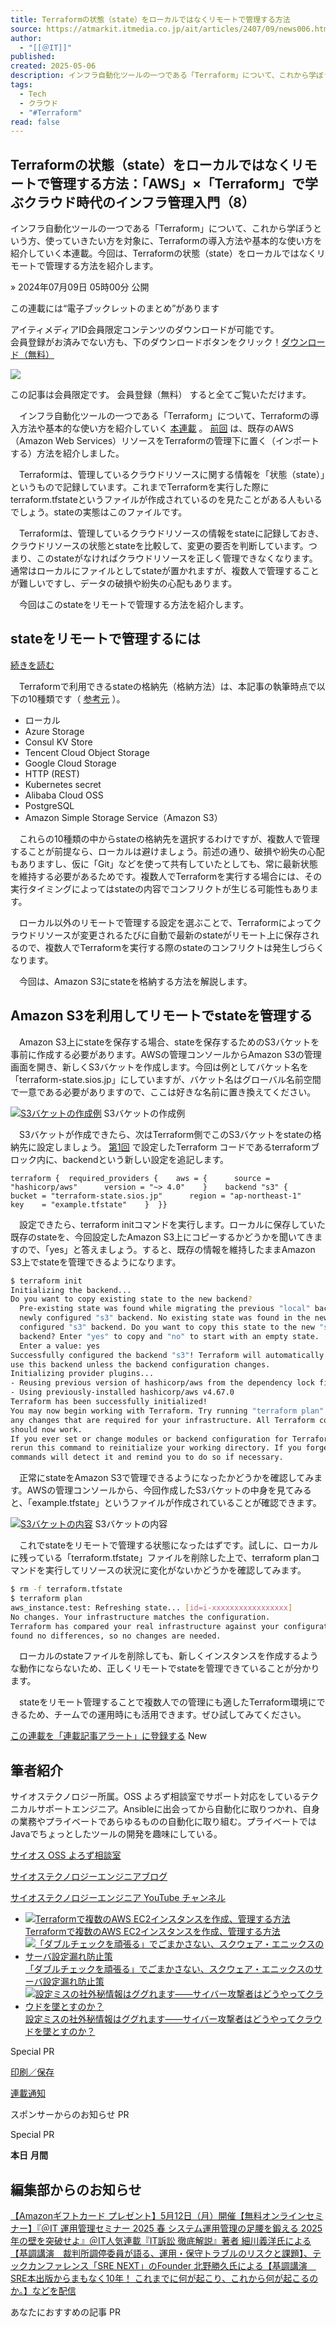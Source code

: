 ```yaml
---
title: Terraformの状態（state）をローカルではなくリモートで管理する方法
source: https://atmarkit.itmedia.co.jp/ait/articles/2407/09/news006.html
author:
  - "[[＠IT]]"
published: 
created: 2025-05-06
description: インフラ自動化ツールの一つである「Terraform」について、これから学ぼうという方、使っていきたい方を対象に、Terraformの導入方法や基本的な使い方を紹介していく本連載。今回は、Terraformの状態（state）をローカルではなくリモートで管理する方法を紹介します。
tags:
  - Tech
  - クラウド
  - "#Terraform"
read: false
---
```

## Terraformの状態（state）をローカルではなくリモートで管理する方法：「AWS」×「Terraform」で学ぶクラウド時代のインフラ管理入門（8）

インフラ自動化ツールの一つである「Terraform」について、これから学ぼうという方、使っていきたい方を対象に、Terraformの導入方法や基本的な使い方を紹介していく本連載。今回は、Terraformの状態（state）をローカルではなくリモートで管理する方法を紹介します。

» 2024年07月09日 05時00分 公開

この連載には“電子ブックレットのまとめ”があります

アイティメディアID会員限定コンテンツのダウンロードが可能です。  
会員登録がお済みでない方も、下のダウンロードボタンをクリック！[ダウンロード（無料）](https://ids.itmedia.co.jp/dl/atmarkit_ebook132.pdf?bpc=6f41c14d871f36f29daa43002199b640f645df0d22def323391dccfc3479973f)

![](https://atmarkit.itmedia.co.jp/ait/articles/2503/27/eBook_132.jpg)

この記事は会員限定です。 会員登録（無料） すると全てご覧いただけます。

　インフラ自動化ツールの一つである「Terraform」について、Terraformの導入方法や基本的な使い方を紹介していく [本連載](https://atmarkit.itmedia.co.jp/ait/series/35484/) 。 [前回](https://atmarkit.itmedia.co.jp/ait/articles/2406/06/news005.html) は、既存のAWS（Amazon Web Services）リソースをTerraformの管理下に置く（インポートする）方法を紹介しました。

　Terraformは、管理しているクラウドリソースに関する情報を「状態（state）」というもので記録しています。これまでTerraformを実行した際にterraform.tfstateというファイルが作成されているのを見たことがある人もいるでしょう。stateの実態はこのファイルです。

　Terraformは、管理しているクラウドリソースの情報をstateに記録しておき、クラウドリソースの状態とstateを比較して、変更の要否を判断しています。つまり、このstateがなければクラウドリソースを正しく管理できなくなります。通常はローカルにファイルとしてstateが置かれますが、複数人で管理することが難しいですし、データの破損や紛失の心配もあります。

　今回はこのstateをリモートで管理する方法を紹介します。

## stateをリモートで管理するには

[続きを読む](https://id.itmedia.co.jp/isentry/contents?sc=0c1c43111448b131d65b3b380041de26f2edd6264ee1c371184f54d26ab53365&lc=7d7179c146d0d6af4ebd304ab799a718fe949a8dcd660cd6d12fb97915f9ab0a&ac=1a599d548ac1cb9a50f16ce3ba121520c8ab7e05d54e097bfa5b82cb5a328a0f&cr=90cfa6d666682f8b5dc3c798020e432fc294ef430deb069008d4f8bceeb02418&bc=1&return_url=https%3A%2F%2Fatmarkit.itmedia.co.jp%2Fait%2Farticles%2F2407%2F09%2Fnews006.html&pnp=1&encoding=shiftjis)

　Terraformで利用できるstateの格納先（格納方法）は、本記事の執筆時点で以下の10種類です（ [参考元](https://developer.hashicorp.com/terraform/language/settings/backends/configuration) ）。

- ローカル
- Azure Storage
- Consul KV Store
- Tencent Cloud Object Storage
- Google Cloud Storage
- HTTP (REST)
- Kubernetes secret
- Alibaba Cloud OSS
- PostgreSQL
- Amazon Simple Storage Service（Amazon S3）

　これらの10種類の中からstateの格納先を選択するわけですが、複数人で管理することが前提なら、ローカルは避けましょう。前述の通り、破損や紛失の心配もありますし、仮に「Git」などを使って共有していたとしても、常に最新状態を維持する必要があるためです。複数人でTerraformを実行する場合には、その実行タイミングによってはstateの内容でコンフリクトが生じる可能性もあります。

　ローカル以外のリモートで管理する設定を選ぶことで、Terraformによってクラウドリソースが変更されるたびに自動で最新のstateがリモート上に保存されるので、複数人でTerraformを実行する際のstateのコンフリクトは発生しづらくなります。

　今回は、Amazon S3にstateを格納する方法を解説します。

## Amazon S3を利用してリモートでstateを管理する

　Amazon S3上にstateを保存する場合、stateを保存するためのS3バケットを事前に作成する必要があります。AWSの管理コンソールからAmazon S3の管理画面を開き、新しくS3バケットを作成します。今回は例としてバケット名を「terraform-state.sios.jp」にしていますが、バケット名はグローバル名前空間で一意である必要がありますので、ここは好きな名前に置き換えてください。

[![S3バケットの作成例](https://image.itmedia.co.jp/ait/articles/2407/09/ait_240709_terraform8_1.jpg)](https://image.itmedia.co.jp/l/im/ait/articles/2407/09/l_ait_240709_terraform8_1.jpg) S3バケットの作成例

　S3バケットが作成できたら、次はTerraform側でこのS3バケットをstateの格納先に設定しましょう。 [第1回](https://atmarkit.itmedia.co.jp/ait/articles/2306/26/news006.html) で設定したTerraform コードであるterraformブロック内に、backendという新しい設定を追記します。

```
terraform {  required_providers {    aws = {      source = "hashicorp/aws"      version = "~> 4.0"    }    backend "s3" {      bucket = "terraform-state.sios.jp"      region = "ap-northeast-1"      key    = "example.tfstate"    }  }}
```

　設定できたら、terraform initコマンドを実行します。ローカルに保存していた既存のstateを、今回設定したAmazon S3上にコピーするかどうかを聞いてきますので、「yes」と答えましょう。すると、既存の情報を維持したままAmazon S3上でstateを管理できるようになります。

```sh
$ terraform init
Initializing the backend...
Do you want to copy existing state to the new backend?
  Pre-existing state was found while migrating the previous "local" backend to the
  newly configured "s3" backend. No existing state was found in the newly
  configured "s3" backend. Do you want to copy this state to the new "s3"
  backend? Enter "yes" to copy and "no" to start with an empty state.
  Enter a value: yes
Successfully configured the backend "s3"! Terraform will automatically
use this backend unless the backend configuration changes.
Initializing provider plugins...
- Reusing previous version of hashicorp/aws from the dependency lock file
- Using previously-installed hashicorp/aws v4.67.0
Terraform has been successfully initialized!
You may now begin working with Terraform. Try running "terraform plan" to see
any changes that are required for your infrastructure. All Terraform commands
should now work.
If you ever set or change modules or backend configuration for Terraform,
rerun this command to reinitialize your working directory. If you forget, other
commands will detect it and remind you to do so if necessary.
```

　正常にstateをAmazon S3で管理できるようになったかどうかを確認してみます。AWSの管理コンソールから、今回作成したS3バケットの中身を見てみると、「example.tfstate」というファイルが作成されていることが確認できます。

[![S3バケットの内容](https://image.itmedia.co.jp/ait/articles/2407/09/ait_240709_terraform8_2.jpg)](https://image.itmedia.co.jp/l/im/ait/articles/2407/09/l_ait_240709_terraform8_2.jpg) S3バケットの内容

　これでstateをリモートで管理する状態になったはずです。試しに、ローカルに残っている「terraform.tfstate」ファイルを削除した上で、terraform planコマンドを実行してリソースの状況に変化がないかどうかを確認してみます。

```sh
$ rm -f terraform.tfstate
$ terraform plan
aws_instance.test: Refreshing state... [id=i-xxxxxxxxxxxxxxxxx]
No changes. Your infrastructure matches the configuration.
Terraform has compared your real infrastructure against your configuration and
found no differences, so no changes are needed.
```

　ローカルのstateファイルを削除しても、新しくインスタンスを作成するような動作にならないため、正しくリモートでstateを管理できていることが分かります。

　stateをリモート管理することで複数人での管理にも適したTerraform環境にできるため、チームでの運用時にも活用できます。ぜひ試してみてください。

[この連載を「連載記事アラート」に登録する](https://atmarkit.itmedia.co.jp/ait/articles/2407/09/) New

## 筆者紹介

サイオステクノロジー所属。OSS よろず相談室でサポート対応をしているテクニカルサポートエンジニア。Ansibleに出会ってから自動化に取りつかれ、自身の業務やプライベートであらゆるものの自動化に取り組む。プライベートではJavaでちょっとしたツールの開発を趣味にしている。

[サイオス OSS よろず相談室](https://sios.jp/lp/yorozu/)

[サイオステクノロジーエンジニアブログ](https://tech-lab.sios.jp/)

[サイオステクノロジーエンジニア YouTube チャンネル](https://www.youtube.com/channel/UCjIVEOLmZlBrgq7nrxVFuRw)

- [![Terraformで複数のAWS EC2インスタンスを作成、管理する方法](https://image.itmedia.co.jp/ait/articles/2309/08/news004.png) Terraformで複数のAWS EC2インスタンスを作成、管理する方法](https://atmarkit.itmedia.co.jp/ait/articles/2309/08/news004.html)
- [![「ダブルチェックを頑張る」でごまかさない、スクウェア・エニックスのサーバ設定漏れ防止策](https://image.itmedia.co.jp/ait/articles/2310/23/news011.jpg) 「ダブルチェックを頑張る」でごまかさない、スクウェア・エニックスのサーバ設定漏れ防止策](https://atmarkit.itmedia.co.jp/ait/articles/2310/23/news011.html)
- [![設定ミスの社外秘情報はググれます――サイバー攻撃者はどうやってクラウドを墜とすのか？](https://image.itmedia.co.jp/ait/articles/2404/05/news025.png) 設定ミスの社外秘情報はググれます――サイバー攻撃者はどうやってクラウドを墜とすのか？](https://atmarkit.itmedia.co.jp/ait/articles/2404/05/news025.html)

Special PR

[印刷／保存](https://id.itmedia.co.jp/isentry/contents?sc=0c1c43111448b131d65b3b380041de26f2edd6264ee1c371184f54d26ab53365&lc=7d7179c146d0d6af4ebd304ab799a718fe949a8dcd660cd6d12fb97915f9ab0a&return_url=https://ids.itmedia.co.jp/print/ait/articles/2407/09/news006.html&encoding=shift_jis&ac=e8cb9106baa7e37eb9feb877b9f0a27ddaf48b95ba02da49cbb3a8247ee7fec4&cr=e9fd42802bc22856808963077023568339063544b05e5a8646e62c02a898e0fd "この記事を印刷する")

[連載通知](https://id.itmedia.co.jp/isentry/contents?sc=0c1c43111448b131d65b3b380041de26f2edd6264ee1c371184f54d26ab53365&lc=7d7179c146d0d6af4ebd304ab799a718fe949a8dcd660cd6d12fb97915f9ab0a&return_url=https%3A%2F%2Fid.itmedia.co.jp%2Fapp%2Falert%2Fregist_setting%3Furl%3Dhttps%3A%2F%2Fatmarkit.itmedia.co.jp%2Fait%2Farticles%2F2407%2F09%2Fnews006.html%26type%3D2&encoding=shift_jis&ac=8b70865e13a2d61cf96c34172b9312018dffa6d8d496609bf9fd8314fd091e1a&cr=4634196a317325dfc00aa8fe3ea82f36ad62e80b103fcbdaf13b4d39fa261577 "「AWS」×「Terraform」で学ぶクラウド時代のインフラ管理入門")

スポンサーからのお知らせ PR

Special PR

**本日** **月間**

## 編集部からのお知らせ

[【Amazonギフトカード プレゼント】5月12日（月）開催【無料オンラインセミナー】『＠IT 運用管理セミナー 2025 春 システム運用管理の足腰を鍛える 2025年の壁を突破せよ』＠IT人気連載『IT訴訟 徹底解説』著者 細川義洋氏による【基調講演　裁判所調停委員が語る、運用・保守トラブルのリスクと課題】、テックカンファレンス「SRE NEXT」のFounder 北野勝久氏による【基調講演　SRE本出版からまもなく10年！ これまでに何が起こり、これから何が起こるのか。】などを配信](https://rd.itmedia.co.jp/8hnf#utm_source=ait&utm_content=rightcolumn_info)

あなたにおすすめの記事 PR